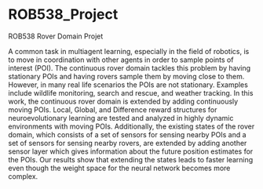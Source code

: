 # ROB538_Project
ROB538 Rover Domain Projet

A common task in multiagent learning, especially in the field of robotics, is to move in coordination with other agents in order to sample points of interest (POI). The continuous rover domain tackles this problem by having stationary POIs and having rovers sample them by moving close to them. However, in many real life scenarios the POIs are not stationary. Examples include wildlife monitoring, search and rescue, and weather tracking. In this work, the continuous rover domain is extended by adding continuously moving POIs. Local, Global, and Difference reward structures for neuroevolutionary learning are tested and analyzed in highly dynamic environments with moving POIs. Additionally, the existing states of the rover domain, which consists of a set of sensors for sensing nearby POIs and a set of sensors for sensing nearby rovers, are extended by adding another sensor layer which gives information about the future position estimates for the POIs. Our results show that extending the states leads to faster learning even though the weight space for the neural network becomes more complex.
